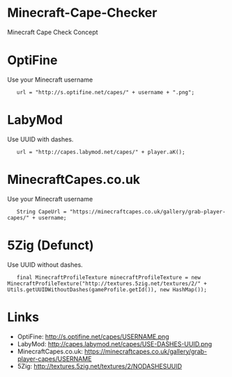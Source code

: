 # Minecraft-Cape-Checker
Minecraft Cape Check Concept

# OptiFine
Use your Minecraft username
```
   url = "http://s.optifine.net/capes/" + username + ".png";
```

# LabyMod
Use UUID with dashes.
```
   url = "http://capes.labymod.net/capes/" + player.aK();
```

# MinecraftCapes.co.uk
Use your Minecraft username
```
   String CapeUrl = "https://minecraftcapes.co.uk/gallery/grab-player-capes/" + username;
```


# 5Zig (Defunct)
Use UUID without dashes.
```
   final MinecraftProfileTexture minecraftProfileTexture = new MinecraftProfileTexture("http://textures.5zig.net/textures/2/" + Utils.getUUIDWithoutDashes(gameProfile.getId()), new HashMap());
```

# Links
- OptiFine: http://s.optifine.net/capes/USERNAME.png
- LabyMod: http://capes.labymod.net/capes/USE-DASHES-UUID.png
- MinecraftCapes.co.uk: https://minecraftcapes.co.uk/gallery/grab-player-capes/USERNAME
- 5Zig: http://textures.5zig.net/textures/2/NODASHESUUID
